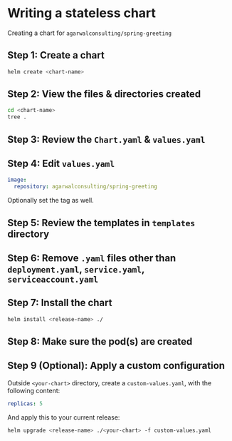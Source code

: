 # Writing a stateless chart

Creating a chart for `agarwalconsulting/spring-greeting`

## Step 1: Create a chart

```bash
helm create <chart-name>
```

## Step 2: View the files & directories created

```bash
cd <chart-name>
tree .
```

## Step 3: Review the `Chart.yaml` & `values.yaml`

## Step 4: Edit `values.yaml`

```yaml
image:
  repository: agarwalconsulting/spring-greeting
```

Optionally set the tag as well.

## Step 5: Review the templates in `templates` directory

## Step 6: Remove `.yaml` files other than `deployment.yaml`, `service.yaml`, `serviceaccount.yaml`

## Step 7: Install the chart

```bash
helm install <release-name> ./
```

## Step 8: Make sure the pod(s) are created

## Step 9 (Optional): Apply a custom configuration

Outside `<your-chart>` directory, create a `custom-values.yaml`, with the following content:

```yaml
replicas: 5
```

And apply this to your current release:

```bash
helm upgrade <release-name> ./<your-chart> -f custom-values.yaml
```
